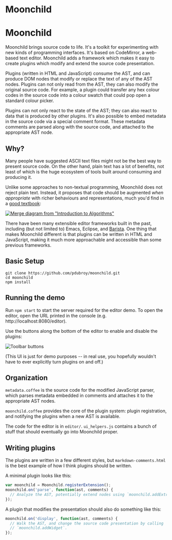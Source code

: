 # Moonchild

# Moonchild

Moonchild brings source code to life. It's a toolkit for experimenting with new
kinds of programming interfaces. It's based on CodeMirror, a web-based text
editor. Moonchild adds a framework which makes it easy to create plugins which modify and extend the source code presentation.

Plugins (written in HTML and JavaScript) consume the AST, and can produce DOM
nodes that modify or replace the text of any of the AST nodes. Plugins can not
only read from the AST, they can also modify the original source code. For
example, a plugin could transfer any hex colour codes in the source
code into a colour swatch that could pop open a standard colour picker.

Plugins can not only react to the state of the AST; they can also react to
data that is produced by other plugins. It's also possible to embed metadata
in the source code via a special comment format. These metadata comments are
parsed along with the source code, and attached to the appropriate AST node.

## Why?

Many people have suggested ASCII text files might not be the best way to
present source code. On the other hand, plain text has a lot of benefits,
not least of which is the huge ecosystem of tools built around consuming and
producing it.

Unlike some approaches to non-textual programming, Moonchild does not reject
plain text. Instead, it proposes that code should be augmented _when 
appropriate_ with richer behaviours and representations, much you'd find
in a [good textbook](http://mitpress.mit.edu/books/introduction-algorithms):

[![Merge diagram from "Introduction to Algorithms"][clr-image]][clr-link]

[clr-image]: https://raw.githubusercontent.com/pdubroy/moonchild/master/clr-merge-diagram.png
[clr-link]: http://mitpress.mit.edu/sites/default/files/titles/content/9780262033848_sch_0001.pdf

There have been many extensible editor frameworks built in the past, including
(but not limited to) Emacs, Eclipse, and [Barista][barista]. One thing that
makes Moonchild different is that plugins can be written in HTML and
JavaScript, making it much more approachable and accessible than some
previous frameworks.

[barista]: https://faculty.washington.edu/ajko/barista.shtml

## Basic Setup

```
git clone https://github.com/pdubroy/moonchild.git
cd moonchild
npm install
```

## Running the demo

Run `npm start` to start the server required for the editor demo. To open the editor, open the URL printed in the console (e.g. http://localhost:8080/editor).

Use the buttons along the bottom of the editor to enable and disable the plugins:

![Toolbar buttons](https://raw.githubusercontent.com/pdubroy/moonchild/master/editor/images/toolbar.png)

(This UI is just for demo purposes -- in real use, you hopefully wouldn't have to ever explicitly turn plugins on and off.)

## Organization

`metadata.coffee` is the source code for the modified JavaScript parser, which parses metadata embedded in comments and attaches it to the appropriate AST nodes.

`moonchild.coffee` provides the core of the plugin system: plugin registration, and notifying the plugins when a new AST is available.

The code for the editor is in `editor/`. `ui_helpers.js` contains a bunch of stuff that should eventually go into Moonchild proper.

## Writing plugins

The plugins are written in a few different styles, but `markdown-comments.html` is the best example of how I think plugins should be written.

A minimal plugin looks like this:

```js
var moonchild = Moonchild.registerExtension();
moonchild.on('parse', function(ast, comments) {
  // Analyze the AST, potentially extend nodes using `moonchild.addExtras`.
});
```

A plugin that modifies the presentation should also do something like this:
```js
moonchild.on('display', function(ast, comments) {
  // Walk the AST, and change the source code presentation by calling
  // `moonchild.addWidget`.
});
```
